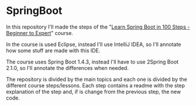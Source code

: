 # SpringBoot
In this repository I'll made the steps of the "[Learn Spring Boot in 100 Steps - Beginner to Expert](https://www.packtpub.com/application-development/learn-spring-boot-100-steps-beginner-expert-video)" course.

In the course is used Eclipse, instead I'll use IntelliJ IDEA, so I'll annotate how some stuff are made with this IDE.

The course uses Spring Boot 1.4.3, instead I'll have to use 2Spring Boot 2.1.0, so I'll annotate the differences when needed.

The repository is divided by the main topics and each one is divided by the different course steps/lessons. Each step contains a readme with the step explanation of the step and, if is change from the previous step, the new code.

